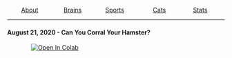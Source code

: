 <p align="center">
  <a href="https://tcdixon4.github.io/about">About</a>
  &nbsp;&nbsp;&nbsp;&nbsp;&nbsp;&nbsp;&nbsp;&nbsp;&nbsp;&nbsp;&nbsp;&nbsp;&nbsp;
  <a href="https://tcdixon4.github.io/brains">Brains</a>
  &nbsp;&nbsp;&nbsp;&nbsp;&nbsp;&nbsp;&nbsp;&nbsp;&nbsp;&nbsp;&nbsp;&nbsp;
  <a href="https://tcdixon4.github.io/sports">Sports</a>
  &nbsp;&nbsp;&nbsp;&nbsp;&nbsp;&nbsp;&nbsp;&nbsp;&nbsp;&nbsp;&nbsp;&nbsp;&nbsp;&nbsp;&nbsp;
  <a href="https://tcdixon4.github.io/cats">Cats</a>
  &nbsp;&nbsp;&nbsp;&nbsp;&nbsp;&nbsp;&nbsp;&nbsp;&nbsp;&nbsp;&nbsp;&nbsp;&nbsp;&nbsp;
  <a href="https://tcdixon4.github.io/stats">Stats</a>
  &nbsp;
</p>

---

#### August 21, 2020 - Can You Corral Your Hamster?
&nbsp;&nbsp;&nbsp;&nbsp;&nbsp;&nbsp;&nbsp;&nbsp;&nbsp;&nbsp;&nbsp;&nbsp;&nbsp;
[![Open In Colab](https://colab.research.google.com/assets/colab-badge.svg)](https://colab.research.google.com/github/tcdixon4/the-riddler/blob/master/20200821_hamster_pen.ipynb)
